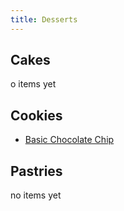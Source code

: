 ```yaml
---
title: Desserts
---
```

## Cakes
o items yet

## Cookies
- [Basic Chocolate Chip](/desserts/basic_chocolate_chip.md)

## Pastries
no items yet